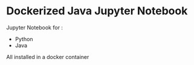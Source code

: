 # Dockerized Java Jupyter Notebook


Jupyter Notebook for :

- Python
- Java

All installed in a docker container